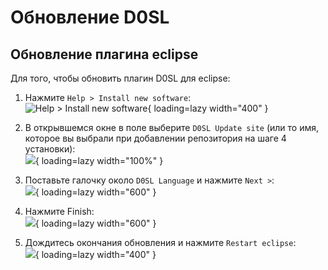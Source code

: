 # Обновление D0SL

## Обновление плагина eclipse

Для того, чтобы обновить плагин D0SL для eclipse:

1. Нажмите `Help > Install new software`:  
![Help > Install new software](/docs/ru/assets/images/getting-started/install-plugin-01.png){ loading=lazy width="400" }

2. В открывшемся окне в поле выберите `D0SL Update site` (или то имя, которое вы выбрали при добавлении репозитория на шаге 4 установки):  
![](/docs/ru/assets/images/getting-started/update-plugin-02.png){ loading=lazy width="100%" }

3. Поставьте галочку около `D0SL Language` и нажмите `Next >`:  
![](/docs/ru/assets/images/getting-started/install-plugin-06.png){ loading=lazy width="600" }

4. Нажмите Finish:  
![](/docs/ru/assets/images/getting-started/install-plugin-07.png){ loading=lazy width="600" }

8. Дождитесь окончания обновления и нажмите `Restart eclipse`:  
![](/docs/ru/assets/images/getting-started/install-plugin-10.png){ loading=lazy width="400" }
